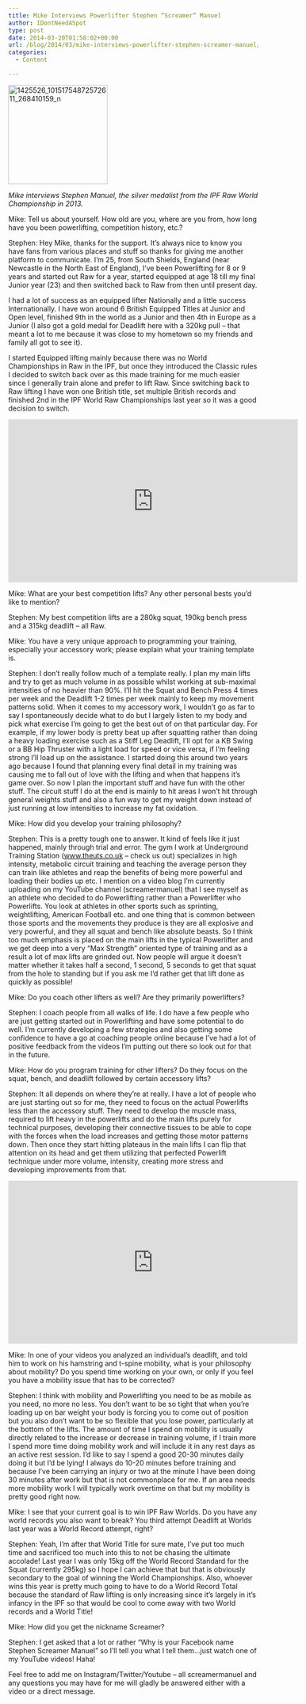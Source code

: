 ```yaml
---
title: Mike Interviews Powerlifter Stephen “Screamer” Manuel
author: IDontNeedASpot
type: post
date: 2014-03-20T01:58:02+00:00
url: /blog/2014/03/mike-interviews-powerlifter-stephen-screamer-manuel/
categories:
  - Content

---
```

[<img data-attachment-id="9883" data-permalink="/blog/2014/03/mike-interviews-powerlifter-stephen-screamer-manuel/1425526_10151754872572611_268410159_n/" data-orig-file="/2014/03/1425526_10151754872572611_268410159_n.jpg" data-orig-size="456,456" data-comments-opened="1" data-image-meta="{&quot;aperture&quot;:&quot;0&quot;,&quot;credit&quot;:&quot;&quot;,&quot;camera&quot;:&quot;&quot;,&quot;caption&quot;:&quot;&quot;,&quot;created_timestamp&quot;:&quot;0&quot;,&quot;copyright&quot;:&quot;&quot;,&quot;focal_length&quot;:&quot;0&quot;,&quot;iso&quot;:&quot;0&quot;,&quot;shutter_speed&quot;:&quot;0&quot;,&quot;title&quot;:&quot;&quot;}" data-image-title="1425526_10151754872572611_268410159_n" data-image-description="" data-medium-file="/2014/03/1425526_10151754872572611_268410159_n-200x200.jpg" data-large-file="/2014/03/1425526_10151754872572611_268410159_n-450x450.jpg" src="/2014/03/1425526_10151754872572611_268410159_n-200x200.jpg" alt="1425526_10151754872572611_268410159_n" width="200" height="200" class="aligncenter size-medium wp-image-9883" srcset="/2014/03/1425526_10151754872572611_268410159_n-200x200.jpg 200w, /2014/03/1425526_10151754872572611_268410159_n-150x150.jpg 150w, /2014/03/1425526_10151754872572611_268410159_n-450x450.jpg 450w, /2014/03/1425526_10151754872572611_268410159_n-300x300.jpg 300w, /2014/03/1425526_10151754872572611_268410159_n.jpg 456w" sizes="(max-width: 200px) 100vw, 200px" />][1]

_Mike interviews Stephen Manuel, the silver medalist from the IPF Raw World Championship in 2013._

Mike: Tell us about yourself. How old are you, where are you from, how long have you been powerlifting, competition history, etc.?

Stephen: Hey Mike, thanks for the support. It’s always nice to know you have fans from various places and stuff so thanks for giving me another platform to communicate. I’m 25, from South Shields, England (near Newcastle in the North East of England), I’ve been Powerlifting for 8 or 9 years and started out Raw for a year, started equipped at age 18 till my final Junior year (23) and then switched back to Raw from then until present day.
  
I had a lot of success as an equipped lifter Nationally and a little success Internationally. I have won around 6 British Equipped Titles at Junior and Open level, finished 9th in the world as a Junior and then 4th in Europe as a Junior (I also got a gold medal for Deadlift here with a 320kg pull – that meant a lot to me because it was close to my hometown so my friends and family all got to see it).
  
I started Equipped lifting mainly because there was no World Championships in Raw in the IPF, but once they introduced the Classic rules I decided to switch back over as this made training for me much easier since I generally train alone and prefer to lift Raw. Since switching back to Raw lifting I have won one British title, set multiple British records and finished 2nd in the IPF World Raw Championships last year so it was a good decision to switch.

<span class="embed-youtube" style="text-align:center; display: block;"><iframe class='youtube-player' type='text/html' width='584' height='329' src='https://www.youtube.com/embed/2TSS-cKpoZo?version=3&#038;rel=1&#038;fs=1&#038;autohide=2&#038;showsearch=0&#038;showinfo=1&#038;iv_load_policy=1&#038;wmode=transparent' allowfullscreen='true' style='border:0;'></iframe></span>

Mike: What are your best competition lifts? Any other personal bests you’d like to mention?

Stephen: My best competition lifts are a 280kg squat, 190kg bench press and a 315kg deadlift – all Raw.

Mike: You have a very unique approach to programming your training, especially your accessory work; please explain what your training template is.

Stephen: I don’t really follow much of a template really. I plan my main lifts and try to get as much volume in as possible whilst working at sub-maximal intensities of no heavier than 90%. I’ll hit the Squat and Bench Press 4 times per week and the Deadlift 1-2 times per week mainly to keep my movement patterns solid. When it comes to my accessory work, I wouldn’t go as far to say I spontaneously decide what to do but I largely listen to my body and pick what exercise I’m going to get the best out of on that particular day. For example, if my lower body is pretty beat up after squatting rather than doing a heavy loading exercise such as a Stiff Leg Deadlift, I’ll opt for a KB Swing or a BB Hip Thruster with a light load for speed or vice versa, if I’m feeling strong I’ll load up on the assistance. I started doing this around two years ago because I found that planning every final detail in my training was causing me to fall out of love with the lifting and when that happens it’s game over. So now I plan the important stuff and have fun with the other stuff. The circuit stuff I do at the end is mainly to hit areas I won’t hit through general weights stuff and also a fun way to get my weight down instead of just running at low intensities to increase my fat oxidation.

Mike: How did you develop your training philosophy?

Stephen: This is a pretty tough one to answer. It kind of feels like it just happened, mainly through trial and error. The gym I work at Underground Training Station (www.theuts.co.uk – check us out) specializes in high intensity, metabolic circuit training and teaching the average person they can train like athletes and reap the benefits of being more powerful and loading their bodies up etc. I mention on a video blog I’m currently uploading on my YouTube channel (screamermanuel) that I see myself as an athlete who decided to do Powerlifting rather than a Powerlifter who Powerlifts. You look at athletes in other sports such as sprinting, weightlifting, American Football etc. and one thing that is common between those sports and the movements they produce is they are all explosive and very powerful, and they all squat and bench like absolute beasts. So I think too much emphasis is placed on the main lifts in the typical Powerlifter and we get deep into a very “Max Strength” oriented type of training and as a result a lot of max lifts are grinded out. Now people will argue it doesn’t matter whether it takes half a second, 1 second, 5 seconds to get that squat from the hole to standing but if you ask me I’d rather get that lift done as quickly as possible!

Mike: Do you coach other lifters as well? Are they primarily powerlifters?

Stephen: I coach people from all walks of life. I do have a few people who are just getting started out in Powerlifting and have some potential to do well. I’m currently developing a few strategies and also getting some confidence to have a go at coaching people online because I’ve had a lot of positive feedback from the videos I’m putting out there so look out for that in the future.

Mike: How do you program training for other lifters? Do they focus on the squat, bench, and deadlift followed by certain accessory lifts?

Stephen: It all depends on where they’re at really. I have a lot of people who are just starting out so for me, they need to focus on the actual Powerlifts less than the accessory stuff. They need to develop the muscle mass, required to lift heavy in the powerlifts and do the main lifts purely for technical purposes, developing their connective tissues to be able to cope with the forces when the load increases and getting those motor patterns down. Then once they start hitting plateaus in the main lifts I can flip that attention on its head and get them utilizing that perfected Powerlift technique under more volume, intensity, creating more stress and developing improvements from that. 

<span class="embed-youtube" style="text-align:center; display: block;"><iframe class='youtube-player' type='text/html' width='584' height='329' src='https://www.youtube.com/embed/Jblu0KEU80o?version=3&#038;rel=1&#038;fs=1&#038;autohide=2&#038;showsearch=0&#038;showinfo=1&#038;iv_load_policy=1&#038;wmode=transparent' allowfullscreen='true' style='border:0;'></iframe></span>

Mike: In one of your videos you analyzed an individual’s deadlift, and told him to work on his hamstring and t-spine mobility, what is your philosophy about mobility? Do you spend time working on your own, or only if you feel you have a mobility issue that has to be corrected?

Stephen: I think with mobility and Powerlifting you need to be as mobile as you need, no more no less. You don’t want to be so tight that when you’re loading up on bar weight your body is forcing you to come out of position but you also don’t want to be so flexible that you lose power, particularly at the bottom of the lifts. The amount of time I spend on mobility is usually directly related to the increase or decrease in training volume, if I train more I spend more time doing mobility work and will include it in any rest days as an active rest session. I’d like to say I spend a good 20-30 minutes daily doing it but I’d be lying! I always do 10-20 minutes before training and because I’ve been carrying an injury or two at the minute I have been doing 30 minutes after work but that is not commonplace for me. If an area needs more mobility work I will typically work overtime on that but my mobility is pretty good right now.

Mike: I see that your current goal is to win IPF Raw Worlds. Do you have any world records you also want to break? You third attempt Deadlift at Worlds last year was a World Record attempt, right?

Stephen: Yeah, I’m after that World Title for sure mate, I’ve put too much time and sacrificed too much into this to not be chasing the ultimate accolade! Last year I was only 15kg off the World Record Standard for the Squat (currently 295kg) so I hope I can achieve that but that is obviously secondary to the goal of winning the World Championships. Also, whoever wins this year is pretty much going to have to do a World Record Total because the standard of Raw lifting is only increasing since it’s largely in it’s infancy in the IPF so that would be cool to come away with two World records and a World Title!

Mike: How did you get the nickname Screamer?

Stephen: I get asked that a lot or rather “Why is your Facebook name Stephen Screamer Manuel” so I’ll tell you what I tell them…just watch one of my YouTube videos! Haha!
  
Feel free to add me on Instagram/Twitter/Youtube – all screamermanuel and any questions you may have for me will gladly be answered either with a video or a direct message.

 [1]: /2014/03/1425526_10151754872572611_268410159_n.jpg